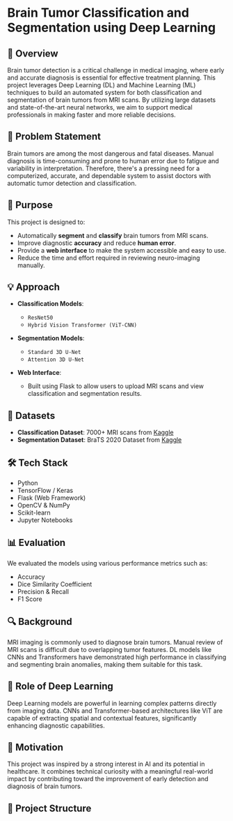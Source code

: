 # Brain Tumor Classification and Segmentation using Deep Learning

## 🔬 Overview

Brain tumor detection is a critical challenge in medical imaging, where early and accurate diagnosis is essential for effective treatment planning. This project leverages Deep Learning (DL) and Machine Learning (ML) techniques to build an automated system for both classification and segmentation of brain tumors from MRI scans. By utilizing large datasets and state-of-the-art neural networks, we aim to support medical professionals in making faster and more reliable decisions.

## 🧠 Problem Statement

Brain tumors are among the most dangerous and fatal diseases. Manual diagnosis is time-consuming and prone to human error due to fatigue and variability in interpretation. Therefore, there's a pressing need for a computerized, accurate, and dependable system to assist doctors with automatic tumor detection and classification.

## 🎯 Purpose

This project is designed to:
- Automatically **segment** and **classify** brain tumors from MRI scans.
- Improve diagnostic **accuracy** and reduce **human error**.
- Provide a **web interface** to make the system accessible and easy to use.
- Reduce the time and effort required in reviewing neuro-imaging manually.

## 💡 Approach

- **Classification Models**:  
  - `ResNet50`  
  - `Hybrid Vision Transformer (ViT-CNN)`

- **Segmentation Models**:  
  - `Standard 3D U-Net`  
  - `Attention 3D U-Net`

- **Web Interface**:  
  - Built using Flask to allow users to upload MRI scans and view classification and segmentation results.

## 🧾 Datasets

- **Classification Dataset**: 7000+ MRI scans from [Kaggle]([https://www.kaggle.com](https://www.kaggle.com/datasets/masoudnickparvar/brain-tumor-mri-dataset))
- **Segmentation Dataset**: BraTS 2020 Dataset from [Kaggle](https://www.kaggle.com/datasets/awsaf49/brats20-dataset-training-validation)

## 🛠️ Tech Stack

- Python
- TensorFlow / Keras
- Flask (Web Framework)
- OpenCV & NumPy
- Scikit-learn
- Jupyter Notebooks

## 📊 Evaluation

We evaluated the models using various performance metrics such as:
- Accuracy
- Dice Similarity Coefficient
- Precision & Recall
- F1 Score

## 🔍 Background

MRI imaging is commonly used to diagnose brain tumors. Manual review of MRI scans is difficult due to overlapping tumor features. DL models like CNNs and Transformers have demonstrated high performance in classifying and segmenting brain anomalies, making them suitable for this task.

## 🤖 Role of Deep Learning

Deep Learning models are powerful in learning complex patterns directly from imaging data. CNNs and Transformer-based architectures like ViT are capable of extracting spatial and contextual features, significantly enhancing diagnostic capabilities.

## 🚀 Motivation

This project was inspired by a strong interest in AI and its potential in healthcare. It combines technical curiosity with a meaningful real-world impact by contributing toward the improvement of early detection and diagnosis of brain tumors.

## 📁 Project Structure

